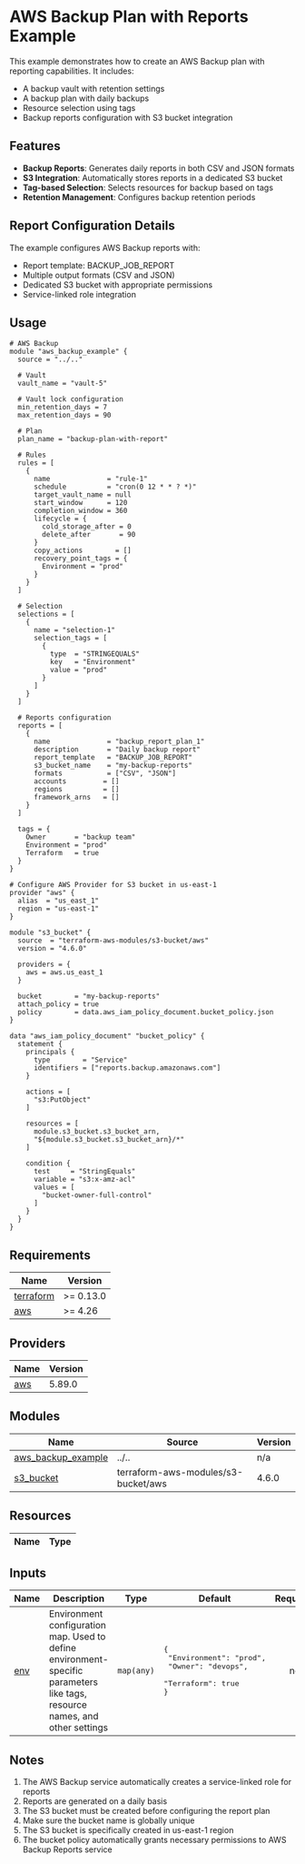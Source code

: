 <!-- BEGIN_TF_DOCS -->
# AWS Backup Plan with Reports Example

This example demonstrates how to create an AWS Backup plan with reporting capabilities. It includes:

- A backup vault with retention settings
- A backup plan with daily backups
- Resource selection using tags
- Backup reports configuration with S3 bucket integration

## Features

- **Backup Reports**: Generates daily reports in both CSV and JSON formats
- **S3 Integration**: Automatically stores reports in a dedicated S3 bucket
- **Tag-based Selection**: Selects resources for backup based on tags
- **Retention Management**: Configures backup retention periods

## Report Configuration Details

The example configures AWS Backup reports with:
- Report template: BACKUP_JOB_REPORT
- Multiple output formats (CSV and JSON)
- Dedicated S3 bucket with appropriate permissions
- Service-linked role integration

## Usage

```hcl
# AWS Backup
module "aws_backup_example" {
  source = "../.."

  # Vault
  vault_name = "vault-5"

  # Vault lock configuration
  min_retention_days = 7
  max_retention_days = 90

  # Plan
  plan_name = "backup-plan-with-report"

  # Rules
  rules = [
    {
      name              = "rule-1"
      schedule          = "cron(0 12 * * ? *)"
      target_vault_name = null
      start_window      = 120
      completion_window = 360
      lifecycle = {
        cold_storage_after = 0
        delete_after       = 90
      }
      copy_actions        = []
      recovery_point_tags = {
        Environment = "prod"
      }
    }
  ]

  # Selection
  selections = [
    {
      name = "selection-1"
      selection_tags = [
        {
          type  = "STRINGEQUALS"
          key   = "Environment"
          value = "prod"
        }
      ]
    }
  ]

  # Reports configuration
  reports = [
    {
      name              = "backup_report_plan_1"
      description       = "Daily backup report"
      report_template   = "BACKUP_JOB_REPORT"
      s3_bucket_name    = "my-backup-reports"
      formats           = ["CSV", "JSON"]
      accounts         = []
      regions          = []
      framework_arns   = []
    }
  ]

  tags = {
    Owner       = "backup team"
    Environment = "prod"
    Terraform   = true
  }
}

# Configure AWS Provider for S3 bucket in us-east-1
provider "aws" {
  alias  = "us_east_1"
  region = "us-east-1"
}

module "s3_bucket" {
  source  = "terraform-aws-modules/s3-bucket/aws"
  version = "4.6.0"

  providers = {
    aws = aws.us_east_1
  }

  bucket        = "my-backup-reports"
  attach_policy = true
  policy        = data.aws_iam_policy_document.bucket_policy.json
}

data "aws_iam_policy_document" "bucket_policy" {
  statement {
    principals {
      type        = "Service"
      identifiers = ["reports.backup.amazonaws.com"]
    }

    actions = [
      "s3:PutObject"
    ]

    resources = [
      module.s3_bucket.s3_bucket_arn,
      "${module.s3_bucket.s3_bucket_arn}/*"
    ]

    condition {
      test     = "StringEquals"
      variable = "s3:x-amz-acl"
      values = [
        "bucket-owner-full-control"
      ]
    }
  }
}
```

<!-- BEGIN_TF_DOCS -->
## Requirements

| Name | Version |
|------|---------|
| <a name="requirement_terraform"></a> [terraform](#requirement\_terraform) | >= 0.13.0 |
| <a name="requirement_aws"></a> [aws](#requirement\_aws) | >= 4.26 |

## Providers

| Name | Version |
|------|---------|
| <a name="provider_aws"></a> [aws](#provider\_aws) | 5.89.0 |

## Modules

| Name | Source | Version |
|------|--------|---------|
| <a name="module_aws_backup_example"></a> [aws\_backup\_example](#module\_aws\_backup\_example) | ../.. | n/a |
| <a name="module_s3_bucket"></a> [s3\_bucket](#module\_s3\_bucket) | terraform-aws-modules/s3-bucket/aws | 4.6.0 |

## Resources

| Name | Type |
|------|------|

## Inputs

| Name | Description | Type | Default | Required |
|------|-------------|------|---------|:--------:|
| <a name="input_env"></a> [env](#input\_env) | Environment configuration map. Used to define environment-specific parameters like tags, resource names, and other settings | `map(any)` | <pre>{<br/>  "Environment": "prod",<br/>  "Owner": "devops",<br/>  "Terraform": true<br/>}</pre> | no |


<!-- END_TF_DOCS -->

## Notes

1. The AWS Backup service automatically creates a service-linked role for reports
2. Reports are generated on a daily basis
3. The S3 bucket must be created before configuring the report plan
4. Make sure the bucket name is globally unique
5. The S3 bucket is specifically created in us-east-1 region
6. The bucket policy automatically grants necessary permissions to AWS Backup Reports service
<!-- END_TF_DOCS -->

